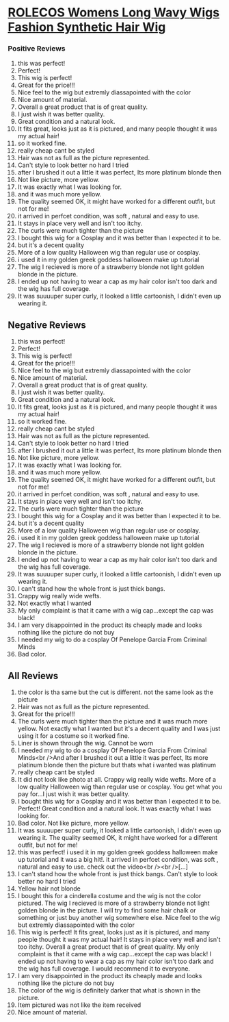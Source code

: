 # [ROLECOS Womens Long Wavy Wigs Fashion Synthetic Hair Wig](https://products.checkmycream.com/products/ROLECOS-Womens-Long-Wavy-Wigs-Fashion-Synthetic-Hair-Wig.html)

### Positive Reviews

<ol>
      <li>this was perfect!</li>
      <li>Perfect!</li>
      <li>This wig is perfect!</li>
      <li>Great for the price!!!</li>
      <li>Nice feel to the wig but extremly diassapointed with the color</li>
      <li>Nice amount of material.</li>
      <li>Overall a great product that is of great quality.</li>
      <li>I just wish it was better quality.</li>
      <li>Great condition and a natural look.</li>
      <li>It fits great, looks just as it is pictured, and many people thought it was my actual hair!</li>
      <li>so it worked fine.</li>
      <li>really cheap  cant be styled</li>
      <li>Hair was not as full as the picture represented.</li>
      <li>Can&#x27;t style to look better no hard I tried</li>
      <li>after I brushed it out a little it was perfect, Its more platinum blonde then</li>
      <li>Not like picture, more yellow.</li>
      <li>It was exactly what I was looking for.</li>
      <li>and it was much more yellow.</li>
      <li>The quality seemed OK, it might have worked for a different outfit, but not for me!</li>
      <li>it arrived in perfcet condition, was soft , natural and easy to use.</li>
      <li>It stays in place very well and isn&#x27;t too itchy.</li>
      <li>The curls were much tighter than the picture</li>
      <li>I bought this wig for a Cosplay and it was better than I expected it to be.</li>
      <li>but it&#x27;s a decent quality</li>
      <li>More of a low quality Halloween wig than regular use or cosplay.</li>
      <li>i used it in my golden greek goddess halloween make up tutorial</li>
      <li>The wig I recieved is more of a strawberry blonde not light golden blonde in the picture.</li>
      <li>I ended up not having to wear a cap as my hair color isn&#x27;t too dark and the wig has full coverage.</li>
      <li>It was suuuuper super curly, it looked a little cartoonish, I didn&#x27;t even up wearing it.</li>
</ol>


<h2>Negative Reviews</h2>
<ol>
<li> this was perfect!</li>
<li> Perfect!</li>
<li> This wig is perfect!</li>
<li> Great for the price!!!</li>
<li> Nice feel to the wig but extremly diassapointed with the color</li>
<li> Nice amount of material.</li>
<li> Overall a great product that is of great quality.</li>
<li> I just wish it was better quality.</li>
<li> Great condition and a natural look.</li>
<li> It fits great, looks just as it is pictured, and many people thought it was my actual hair!</li>
<li> so it worked fine.</li>
<li> really cheap  cant be styled</li>
<li> Hair was not as full as the picture represented.</li>
<li> Can&#x27;t style to look better no hard I tried</li>
<li> after I brushed it out a little it was perfect, Its more platinum blonde then</li>
<li> Not like picture, more yellow.</li>
<li> It was exactly what I was looking for.</li>
<li> and it was much more yellow.</li>
<li> The quality seemed OK, it might have worked for a different outfit, but not for me!</li>
<li> it arrived in perfcet condition, was soft , natural and easy to use.</li>
<li> It stays in place very well and isn&#x27;t too itchy.</li>
<li> The curls were much tighter than the picture</li>
<li> I bought this wig for a Cosplay and it was better than I expected it to be.</li>
<li> but it&#x27;s a decent quality</li>
<li> More of a low quality Halloween wig than regular use or cosplay.</li>
<li> i used it in my golden greek goddess halloween make up tutorial</li>
<li> The wig I recieved is more of a strawberry blonde not light golden blonde in the picture.</li>
<li> I ended up not having to wear a cap as my hair color isn&#x27;t too dark and the wig has full coverage.</li>
<li> It was suuuuper super curly, it looked a little cartoonish, I didn&#x27;t even up wearing it.</li>
<li> I can&#x27;t stand how the whole front is just thick bangs.</li>
<li> Crappy wig really wide wefts.</li>
<li> Not exactly what I wanted</li>
<li> My only complaint is that it came with a wig cap...except the cap was black!</li>
<li> I am very disappointed in the product its cheaply made and looks nothing like the picture do not buy</li>
<li> I needed my wig to do a cosplay Of Penelope Garcia From Criminal Minds</li>
<li> Bad color.</li>
</ol>

<h2>All Reviews</h2>

<ol>
    <li> the color is tha same but the cut is different. not the same look as the picture</li>
    <li> Hair was not as full as the picture represented.</li>
    <li> Great for the price!!!</li>
    <li> The curls were much tighter than the picture and it was much more yellow. Not exactly what I wanted but it&#x27;s a decent quality and I was just using it for a costume so it worked fine.</li>
    <li> Liner is shown through the wig. Cannot be worn</li>
    <li> I needed my wig to do a cosplay Of Penelope Garcia From Criminal Minds&lt;br /&gt;And after I brushed it out a little it was perfect, Its more platinum blonde then the picture but thats what i wanted was platinum</li>
    <li> really cheap  cant be styled</li>
    <li> It did not look like photo at all. Crappy wig really wide wefts. More of a low quality Halloween wig than regular use or cosplay. You get what you pay for...I just wish it was better quality.</li>
    <li> I bought this wig for a Cosplay and it was better than I expected it to be. Perfect! Great condition and a natural look. It was exactly what I was looking for.</li>
    <li> Bad color. Not like picture, more yellow.</li>
    <li> It was suuuuper super curly, it looked a little cartoonish, I didn&#x27;t even up wearing it. The quality seemed OK, it might have worked for a different outfit, but not for me!</li>
    <li> this was perfect! i used it in my golden greek goddess halloween make up tutorial and it was a big hit!. it arrived in perfcet condition, was soft , natural and easy to use. check out the video&lt;br /&gt;&lt;br /&gt;[...]</li>
    <li> I can&#x27;t stand how the whole front is just thick bangs. Can&#x27;t style to look better no hard I tried</li>
    <li> Yellow hair not blonde</li>
    <li> I bought this for a cinderella costume and the wig is not the color pictured. The wig I recieved is more of a strawberry blonde not light golden blonde in the picture. I will try to find some hair chalk or something or just buy another wig somewhere else. Nice feel to the wig but extremly diassapointed with the color</li>
    <li> This wig is perfect! It fits great, looks just as it is pictured, and many people thought it was my actual hair! It stays in place very well and isn&#x27;t too itchy. Overall a great product that is of great quality. My only complaint is that it came with a wig cap...except the cap was black! I ended up not having to wear a cap as my hair color isn&#x27;t too dark and the wig has full coverage. I would recommend it to everyone.</li>
    <li> I am very disappointed in the product its cheaply made and looks nothing like the picture do not buy</li>
    <li> The color of the wig is definitely darker that what is shown in the picture.</li>
    <li> Item pictured was not like the item received</li>
    <li> Nice amount of material.</li>
</ol>




